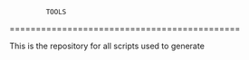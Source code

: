              TOOLS
============================================

This is the repository for all scripts used to generate
 
